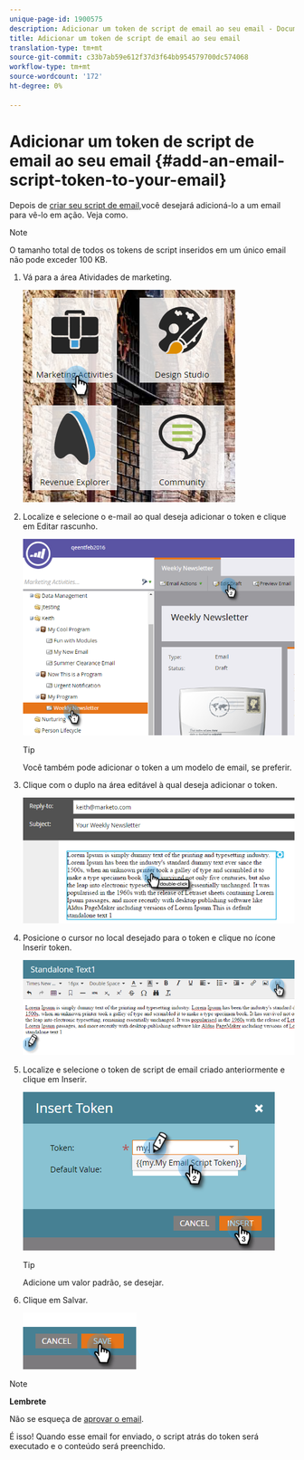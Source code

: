 ```yaml
---
unique-page-id: 1900575
description: Adicionar um token de script de email ao seu email - Documentos do Marketing - Documentação do produto
title: Adicionar um token de script de email ao seu email
translation-type: tm+mt
source-git-commit: c33b7ab59e612f37d3f64bb954579700dc574068
workflow-type: tm+mt
source-wordcount: '172'
ht-degree: 0%

---
```



# Adicionar um token de script de email ao seu email {#add-an-email-script-token-to-your-email}

Depois de [criar seu script de email,](create-an-email-script-token.md)você desejará adicioná-lo a um email para vê-lo em ação. Veja como.

>[!NOTE]
>
>O tamanho total de todos os tokens de script inseridos em um único email não pode exceder 100 KB.

1. Vá para a área Atividades de marketing.

   ![](assets/one-2.png)

1. Localize e selecione o e-mail ao qual deseja adicionar o token e clique em Editar rascunho.

   ![](assets/two-2.png)

   >[!TIP]
   >
   >Você também pode adicionar o token a um modelo de email, se preferir.

1. Clique com o duplo na área editável à qual deseja adicionar o token.

   ![](assets/three-2.png)

1. Posicione o cursor no local desejado para o token e clique no ícone Inserir token.

   ![](assets/four-2.png)

1. Localize e selecione o token de script de email criado anteriormente e clique em Inserir.

   ![](assets/five-1.png)

   >[!TIP]
   >
   >Adicione um valor padrão, se desejar.

1. Clique em Salvar.

   ![](assets/six.png)

>[!NOTE]
>
>**Lembrete**
>
>Não se esqueça de [aprovar o email](../../../../product-docs/email-marketing/general/creating-an-email/approve-an-email.md).

É isso! Quando esse email for enviado, o script atrás do token será executado e o conteúdo será preenchido.
